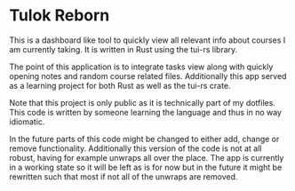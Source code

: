 # Tulok Reborn
This is a dashboard like tool to quickly view all relevant info about courses I am currently taking. It is written in Rust using the tui-rs library.


The point of this application is to integrate tasks view along with quickly opening notes and random course related files. Additionally this app served as a learning project for both Rust as well as the tui-rs crate.

Note that this project is only public as it is technically part of my dotfiles. This code is written by someone learning the language and thus in no way idiomatic. 

In the future parts of this code might be changed to either add, change or remove functionality. Additionally this version of the code is not at all robust, having for example unwraps all over the place. The app is currently in a working state so it will be left as is for now but in the future it might be rewritten such that most if not all of the unwraps are removed.





